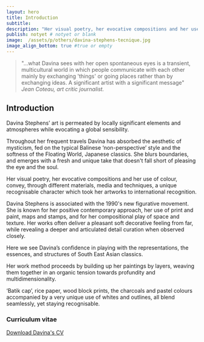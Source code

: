 ```yaml
---
layout: hero
title: Introduction
subtitle:
description: "Her visual poetry, her evocative compositions and her use of colour, convey, through different materials, media and techniques, a unique recognisable character which took her artworks to international recognition. Pop art, neo-figuration, or naïve art fall short of defining her style. Her works take on a contemporary character in her use of print and paint, maps and stamps, and in the compositional play of space and texture."
publish: notyet # notyet or blank
image:  /assets/p/others/davina-stephens-tecnique.jpg
image_align_bottom: true #true or empty
---
```


>"...what Davina sees with her open spontaneous eyes is a transient, multicultural world in which people communicate with each other mainly by exchanging 'things' or going places rather than by exchanging ideas. A significant artist with a significant message" _Jean Coteau, art critic journalist._

## Introduction

Davina Stephens’ art is permeated by locally significant elements and atmospheres while evocating a global sensibility.

Throughout her frequent travels Davina has absorbed the aesthetic of mysticism, fed on the typical Balinese ‘non-perspective’ style and the softness of the Floating World, Japanese classics. She blurs boundaries, and  emerges with a fresh and unique take that doesn't fall short of pleasing the eye and the soul.

Her visual poetry, her evocative compositions and her use of colour, convey, through different materials, media and techniques, a unique recognisable character which took her artworks to international recognition.

Davina Stephens is associated with the 1990's new figurative movement. She is known for her positive contemporary approach, her use of print and paint, maps and stamps, and for her compositional play of space and texture. Her works often deliver a pleasant soft decorative feeling from far, while revealing a deeper and articulated detail curation when observed closely.

Here we see Davina’s confidence in playing with the representations, the essences, and structures of South East Asian classics.

Her work method proceeds by building up her paintings by layers, weaving them together in an organic tension towards profundity and multidimensionality.

‘Batik cap’, rice paper, wood block prints, the charcoals and pastel colours accompanied by a very unique use of whites and outlines, all blend seamlessly, yet staying recognisable.



### Curriculum vitae

[Download Davina's CV](https://davinastephens.com/assets/pdf/Davina-Stephens-cv.pdf)
